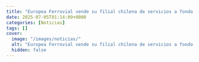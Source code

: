 ```yaml
---
title: "Europea Ferrovial vende su filial chilena de servicios a fondo de inversión ligado a Oliver Flögel"
date: 2025-07-05T01:14:09+0000
categories: [Noticias]
tags: []
cover:
  image: "/images/noticias/"
  alt: "Europea Ferrovial vende su filial chilena de servicios a fondo de inversión ligado a Oliver Flögel"
  hidden: false
---
```



